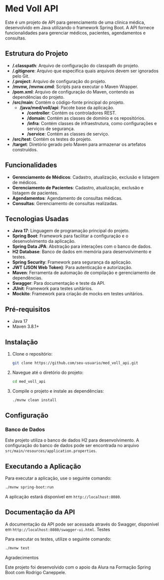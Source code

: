 # Med Voll API

Este é um projeto de API para gerenciamento de uma clínica médica, desenvolvido em Java utilizando o framework Spring Boot. A API fornece funcionalidades para gerenciar médicos, pacientes, agendamentos e consultas.

## Estrutura do Projeto

- **/.classpath**: Arquivo de configuração do classpath do projeto.
- **/.gitignore**: Arquivo que especifica quais arquivos devem ser ignorados pelo Git.
- **/.project**: Arquivo de configuração do projeto.
- **/mvnw, /mvnw.cmd**: Scripts para executar o Maven Wrapper.
- **/pom.xml**: Arquivo de configuração do Maven, contendo as dependências do projeto.
- **/src/main**: Contém o código-fonte principal do projeto.
  - **/java/med/voll/api**: Pacote base da aplicação.
    - **/controller**: Contém os controladores REST.
    - **/domain**: Contém as classes de domínio e os repositórios.
    - **/infra**: Contém classes de infraestrutura, como configurações e serviços de segurança.
    - **/service**: Contém as classes de serviço.
- **/src/test**: Contém os testes do projeto.
- **/target**: Diretório gerado pelo Maven para armazenar os artefatos construídos.

## Funcionalidades

- **Gerenciamento de Médicos**: Cadastro, atualização, exclusão e listagem de médicos.
- **Gerenciamento de Pacientes**: Cadastro, atualização, exclusão e listagem de pacientes.
- **Agendamentos**: Agendamento de consultas médicas.
- **Consultas**: Gerenciamento de consultas realizadas.

## Tecnologias Usadas

- **Java 17**: Linguagem de programação principal do projeto.
- **Spring Boot**: Framework para facilitar a configuração e o desenvolvimento da aplicação.
- **Spring Data JPA**: Abstração para interações com o banco de dados.
- **H2 Database**: Banco de dados em memória para desenvolvimento e testes.
- **Spring Security**: Framework para segurança da aplicação.
- **JWT (JSON Web Token)**: Para autenticação e autorização.
- **Maven**: Ferramenta de automação de compilação e gerenciamento de dependências.
- **Swagger**: Para documentação e teste da API.
- **JUnit**: Framework para testes unitários.
- **Mockito**: Framework para criação de mocks em testes unitários.

## Pré-requisitos

- Java 17
- Maven 3.8.1+

## Instalação

1. Clone o repositório:

    ```sh
    git clone https://github.com/seu-usuario/med_voll_api.git
    ```

2. Navegue até o diretório do projeto:

    ```sh
    cd med_voll_api
    ```

3. Compile o projeto e instale as dependências:

    ```sh
    ./mvnw clean install
    ```

## Configuração

### Banco de Dados

Este projeto utiliza o banco de dados H2 para desenvolvimento. A configuração do banco de dados pode ser encontrada no arquivo `src/main/resources/application.properties`.

## Executando a Aplicação

Para executar a aplicação, use o seguinte comando:

```sh
./mvnw spring-boot:run
```
A aplicação estará disponível em `http://localhost:8080`.
## Documentação da API

A documentação da API pode ser acessada através do Swagger, disponível em `http://localhost:8080/swagger-ui.html`.
Testes

Para executar os testes, utilize o seguinte comando:
```sh
./mvnw test
```
Agradecimentos

Este projeto foi desenvolvido com o apoio da Alura na Formação Spring Boot com Rodrigo Caneppele.
